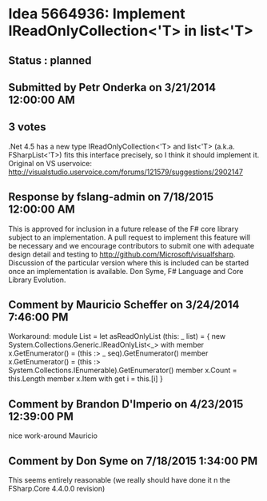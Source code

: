 # Idea 5664936: Implement IReadOnlyCollection<'T> in list<'T> #

## Status : planned

## Submitted by Petr Onderka on 3/21/2014 12:00:00 AM

## 3 votes

.Net 4.5 has a new type IReadOnlyCollection<'T> and list<'T> (a.k.a. FSharpList<'T>) fits this interface precisely, so I think it should implement it.
Original on VS uservoice: http://visualstudio.uservoice.com/forums/121579/suggestions/2902147

## Response by fslang-admin on 7/18/2015 12:00:00 AM

This is approved for inclusion in a future release of the F# core library subject to an implementation.
A pull request to implement this feature will be necessary and we encourage contributors to submit one with adequate design detail and testing to http://github.com/Microsoft/visualfsharp.
Discussion of the particular version where this is included can be started once an implementation is available.
Don Syme, F# Language and Core Library Evolution.


## Comment by Mauricio Scheffer on 3/24/2014 7:46:00 PM

Workaround:
module List =
let asReadOnlyList (this: _ list) =
{ new System.Collections.Generic.IReadOnlyList<_> with
member x.GetEnumerator() = (this :> _ seq).GetEnumerator()
member x.GetEnumerator() = (this :> System.Collections.IEnumerable).GetEnumerator()
member x.Count = this.Length
member x.Item with get i = this.[i] }

## Comment by Brandon D'Imperio on 4/23/2015 12:39:00 PM

nice work-around Mauricio

## Comment by Don Syme on 7/18/2015 1:34:00 PM

This seems entirely reasonable (we really should have done it n the FSharp.Core 4.4.0.0 revision)
